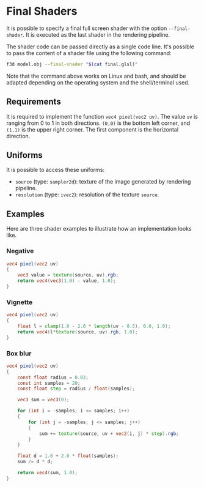 # Final Shaders

It is possible to specify a final full screen shader with the option `--final-shader`.
It is executed as the last shader in the rendering pipeline.

The shader code can be passed directly as a single code line.
It's possible to pass the content of a shader file using the following command:

```sh
f3d model.obj --final-shader "$(cat final.glsl)"
```

Note that the command above works on Linux and bash, and should be adapted depending on the operating system and the shell/terminal used.

## Requirements

It is required to implement the function `vec4 pixel(vec2 uv)`.
The value `uv` is ranging from 0 to 1 in both directions. `(0,0)` is the bottom left corner, and `(1,1)` is the upper right corner.
The first component is the horizontal direction.

## Uniforms

It is possible to access these uniforms:

- `source` (type: `sampler2d`): texture of the image generated by rendering pipeline.
- `resolution` (type: `ivec2`): resolution of the texture `source`.

## Examples

Here are three shader examples to illustrate how an implementation looks like.

### Negative

```glsl
vec4 pixel(vec2 uv)
{
    vec3 value = texture(source, uv).rgb;
    return vec4(vec3(1.0) - value, 1.0);
}
```

### Vignette

```glsl
vec4 pixel(vec2 uv)
{
    float l = clamp(1.0 - 2.0 * length(uv - 0.5), 0.0, 1.0);
    return vec4(l*texture(source, uv).rgb, 1.0);
}
```

### Box blur

```glsl
vec4 pixel(vec2 uv)
{
    const float radius = 0.03;
    const int samples = 20;
    const float step = radius / float(samples);

    vec3 sum = vec3(0);

    for (int i = -samples; i <= samples; i++)
    {
        for (int j = -samples; j <= samples; j++)
        {
            sum += texture(source, uv + vec2(i, j) * step).rgb;
        }
    }

    float d = 1.0 + 2.0 * float(samples);
    sum /= d * d;

    return vec4(sum, 1.0);
}
```
